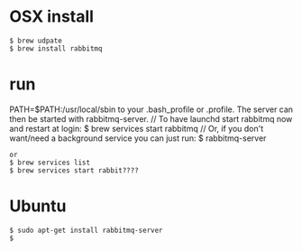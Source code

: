 # OSX install
    $ brew udpate
    $ brew install rabbitmq

# run
PATH=$PATH:/usr/local/sbin to your .bash_profile or .profile. The server can then be started with rabbitmq-server.
    // To have launchd start rabbitmq now and restart at login:
    $ brew services start rabbitmq
    // Or, if you don't want/need a background service you can just run:
    $ rabbitmq-server

    or
    $ brew services list
    $ brew services start rabbit????


# Ubuntu
	$ sudo apt-get install rabbitmq-server
	$